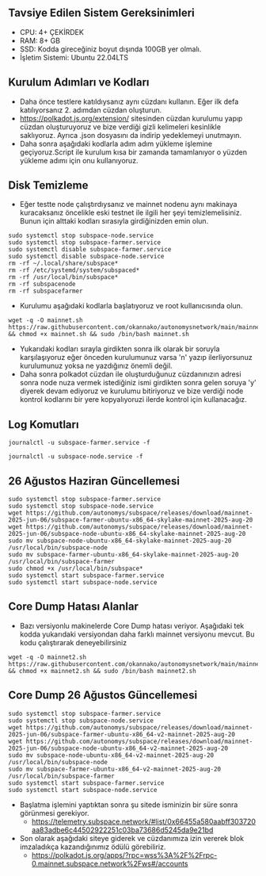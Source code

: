 ## Tavsiye Edilen Sistem Gereksinimleri
- CPU: 4+ ÇEKİRDEK
- RAM: 8+ GB
- SSD: Kodda gireceğiniz boyut dışında 100GB yer olmalı.
- İşletim Sistemi: Ubuntu 22.04LTS

## Kurulum Adımları ve Kodları
- Daha önce testlere katıldıysanız aynı cüzdanı kullanın. Eğer ilk defa katılıyorsanız 2. adımdan cüzdan oluşturun.
- https://polkadot.js.org/extension/ sitesinden cüzdan kurulumu yapıp cüzdan oluşturuyoruz ve bize verdiği gizli kelimeleri kesinlikle saklıyoruz. Ayrıca .json dosyasını da indirip yedeklemeyi unutmayın.
- Daha sonra aşağıdaki kodlarla adım adım yükleme işlemine geçiyoruz.Script ile kurulum kısa bir zamanda tamamlanıyor o yüzden yükleme adımı için onu kullanıyoruz.

## Disk Temizleme
- Eğer testte node çalıştırdıysanız ve mainnet nodenu aynı makinaya kuracaksanız öncelikle eski testnet ile ilgili her şeyi temizlemelisiniz. Bunun için alttaki kodları sırasıyla girdiğinizden emin olun.
```
sudo systemctl stop subspace-node.service
sudo systemctl stop subspace-farmer.service
sudo systemctl disable subspace-farmer.service
sudo systemctl disable subspace-node.service
rm -rf ~/.local/share/subspace*
rm -rf /etc/systemd/system/subspaced*
rm -rf /usr/local/bin/subspace*
rm -rf subspacenode
rm -rf subspacefarmer
```

- Kurulumu aşağıdaki kodlarla başlatıyoruz ve root kullanıcısında olun.
```
wget -q -O mainnet.sh https://raw.githubusercontent.com/okannako/autonomysnetwork/main/mainnet.sh && chmod +x mainnet.sh && sudo /bin/bash mainnet.sh
```

- Yukarıdaki kodları sırayla girdikten sonra ilk olarak bir soruyla karşılaşıyoruz eğer önceden kurulumunuz varsa 'n' yazıp ilerliyorsunuz kurulumunuz yoksa ne yazdığınız önemli değil.
- Daha sonra polkadot cüzdan ile oluşturduğunuz cüzdanınızın adresi sonra node nuza vermek istediğiniz ismi girdikten sonra gelen soruya 'y' diyerek devam ediyoruz ve kurulumu bitiriyoruz ve bize verdiği node kontrol kodlarını bir yere kopyalıyoruzi ilerde kontrol için kullanacağız.

## Log Komutları
```
journalctl -u subspace-farmer.service -f
```
```
journalctl -u subspace-node.service -f
```

## 26 Ağustos Haziran Güncellemesi
```
sudo systemctl stop subspace-farmer.service
sudo systemctl stop subspace-node.service
wget https://github.com/autonomys/subspace/releases/download/mainnet-2025-jun-06/subspace-farmer-ubuntu-x86_64-skylake-mainnet-2025-aug-20
wget https://github.com/autonomys/subspace/releases/download/mainnet-2025-jun-06/subspace-node-ubuntu-x86_64-skylake-mainnet-2025-aug-20
sudo mv subspace-node-ubuntu-x86_64-skylake-mainnet-2025-aug-20 /usr/local/bin/subspace-node
sudo mv subspace-farmer-ubuntu-x86_64-skylake-mainnet-2025-aug-20 /usr/local/bin/subspace-farmer
sudo chmod +x /usr/local/bin/subspace*
sudo systemctl start subspace-farmer.service
sudo systemctl start subspace-node.service
```

## Core Dump Hatası Alanlar
- Bazı versiyonlu makinelerde Core Dump hatası veriyor. Aşağıdaki tek kodda yukarıdaki versiyondan daha farklı mainnet versiyonu mevcut. Bu kodu çalıştırarak deneyebilirsiniz
```
wget -q -O mainnet2.sh https://raw.githubusercontent.com/okannako/autonomysnetwork/main/mainnet2.sh && chmod +x mainnet2.sh && sudo /bin/bash mainnet2.sh
```

## Core Dump 26 Ağustos Güncellemesi
```
sudo systemctl stop subspace-farmer.service
sudo systemctl stop subspace-node.service
wget https://github.com/autonomys/subspace/releases/download/mainnet-2025-jun-06/subspace-farmer-ubuntu-x86_64-v2-mainnet-2025-aug-20
wget https://github.com/autonomys/subspace/releases/download/mainnet-2025-jun-06/subspace-node-ubuntu-x86_64-v2-mainnet-2025-aug-20
sudo mv subspace-node-ubuntu-x86_64-v2-mainnet-2025-aug-20 /usr/local/bin/subspace-node
sudo mv subspace-farmer-ubuntu-x86_64-v2-mainnet-2025-aug-20 /usr/local/bin/subspace-farmer
sudo systemctl start subspace-farmer.service
sudo systemctl start subspace-node.service
```

- Başlatma işlemini yaptıktan sonra şu sitede isminizin bir süre sonra görünmesi gerekiyor.
     - https://telemetry.subspace.network/#list/0x66455a580aabff303720aa83adbe6c44502922251c03ba73686d5245da9e21bd
- Son olarak aşağıdaki siteye giderek ve cüzdanımıza izin vererek blok imzaladıkça kazandığınımız ödülü görebiliriz.
     - https://polkadot.js.org/apps/?rpc=wss%3A%2F%2Frpc-0.mainnet.subspace.network%2Fws#/accounts
